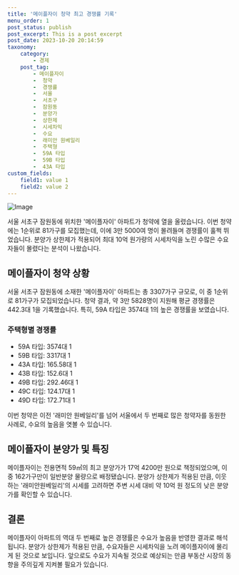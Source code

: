 ```yaml
---
title: '메이플자이 청약 최고 경쟁률 기록'
menu_order: 1
post_status: publish
post_excerpt: This is a post excerpt
post_date: 2023-10-20 20:14:59
taxonomy:
    category:
        - 경제
    post_tag:
        - 메이플자이
        -  청약
        -  경쟁률
        -  서울
        -  서초구
        -  잠원동
        -  분양가
        -  상한제
        -  시세차익
        -  수요
        -  래미안 원베일리
        -  주택형
        -  59A 타입
        -  59B 타입
        -  43A 타입
custom_fields:
    field1: value 1
    field2: value 2
---
```


![Image](https://imgnews.pstatic.net/image/011/2024/02/06/0004296904_001_20240206221924427.jpg?type=w647)


서울 서초구 잠원동에 위치한 '메이플자이' 아파트가 청약에 열을 올렸습니다. 이번 청약에는 1순위로 81가구를 모집했는데, 이에 3만 5000여 명이 몰려들며 경쟁률이 훌쩍 뛰었습니다. 분양가 상한제가 적용되어 최대 10억 원가량의 시세차익을 노린 수많은 수요자들이 몰렸다는 분석이 나왔습니다.

## 메이플자이 청약 상황
서울 서초구 잠원동에 소재한 '메이플자이' 아파트는 총 3307가구 규모로, 이 중 1순위로 81가구가 모집되었습니다. 청약 결과, 약 3만 5828명이 지원해 평균 경쟁률은 442.3대 1을 기록했습니다. 특히, 59A 타입은 3574대 1의 높은 경쟁률을 보였습니다.

### 주택형별 경쟁률
- 59A 타입: 3574대 1
- 59B 타입: 3317대 1
- 43A 타입: 165.58대 1
- 43B 타입: 152.6대 1
- 49B 타입: 292.46대 1
- 49C 타입: 124.17대 1
- 49D 타입: 172.71대 1

이번 청약은 이전 '래미안 원베일리'를 넘어 서울에서 두 번째로 많은 청약자를 동원한 사례로, 수요의 높음을 엿볼 수 있습니다.

## 메이플자이 분양가 및 특징
메이플자이는 전용면적 59㎡의 최고 분양가가 17억 4200만 원으로 책정되었으며, 이 중 162가구만이 일반분양 물량으로 배정됐습니다. 분양가 상한제가 적용된 만큼, 이웃하는 '래미안원베일리'의 시세를 고려하면 주변 시세 대비 약 10억 원 정도의 낮은 분양가를 확인할 수 있습니다.

## 결론
메이플자이 아파트의 역대 두 번째로 높은 경쟁률은 수요가 높음을 반영한 결과로 해석됩니다. 분양가 상한제가 적용된 만큼, 수요자들은 시세차익을 노려 메이플자이에 몰리게 된 것으로 보입니다. 앞으로도 수요가 지속될 것으로 예상되는 만큼 부동산 시장의 동향을 주의깊게 지켜볼 필요가 있습니다.
